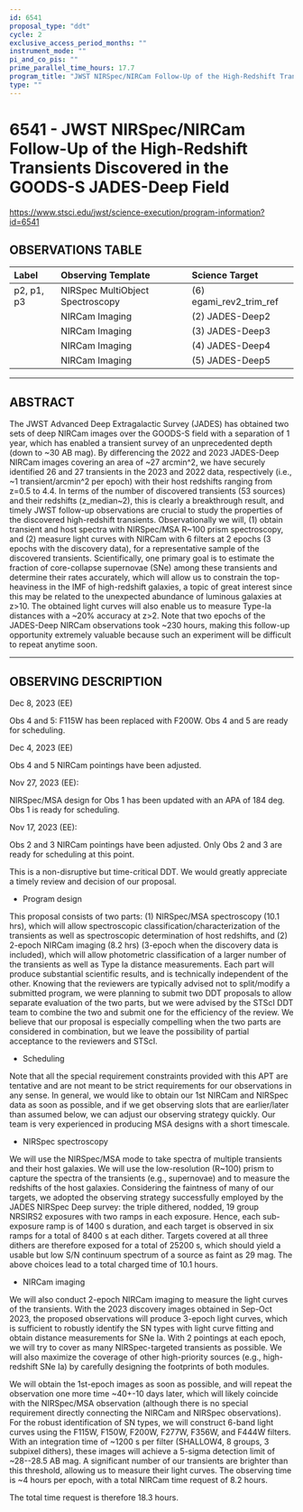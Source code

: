 ```yaml
---
id: 6541
proposal_type: "ddt"
cycle: 2
exclusive_access_period_months: ""
instrument_mode: ""
pi_and_co_pis: ""
prime_parallel_time_hours: 17.7
program_title: "JWST NIRSpec/NIRCam Follow-Up of the High-Redshift Transients Discovered in the GOODS-S JADES-Deep Field"
type: ""
---
```

# 6541 - JWST NIRSpec/NIRCam Follow-Up of the High-Redshift Transients Discovered in the GOODS-S JADES-Deep Field
https://www.stsci.edu/jwst/science-execution/program-information?id=6541
## OBSERVATIONS TABLE
| Label             | Observing Template           | Science Target                |
| :---------------- | :--------------------------- | :---------------------------- |
| p2, p1, p3        | NIRSpec MultiObject Spectroscopy | (6) egami_rev2_trim_ref     |
|                   | NIRCam Imaging               | (2) JADES-Deep2             |
|                   | NIRCam Imaging               | (3) JADES-Deep3             |
|                   | NIRCam Imaging               | (4) JADES-Deep4             |
|                   | NIRCam Imaging               | (5) JADES-Deep5             |

---

## ABSTRACT

The JWST Advanced Deep Extragalactic Survey (JADES) has obtained two sets of deep NIRCam images over the GOODS-S field with a separation of 1 year, which has enabled a transient survey of an unprecedented depth (down to ~30 AB mag). By differencing the 2022 and 2023 JADES-Deep NIRCam images covering an area of ~27 arcmin^2, we have securely identified 26 and 27 transients in the 2023 and 2022 data, respectively (i.e., ~1 transient/arcmin^2 per epoch) with their host redshifts ranging from z=0.5 to 4.4. In terms of the number of discovered transients (53 sources) and their redshifts (z_median~2), this is clearly a breakthrough result, and timely JWST follow-up observations are crucial to study the properties of the discovered high-redshift transients. Observationally we will, (1) obtain transient and host spectra with NIRSpec/MSA R~100 prism spectroscopy, and (2) measure light curves with NIRCam with 6 filters at 2 epochs (3 epochs with the discovery data), for a representative sample of the discovered transients. Scientifically, one primary goal is to estimate the fraction of core-collapse supernovae (SNe) among these transients and determine their rates accurately, which will allow us to constrain the top-heaviness in the IMF of high-redshift galaxies, a topic of great interest since this may be related to the unexpected abundance of luminous galaxies at z>10. The obtained light curves will also enable us to measure Type-Ia distances with a ~20% accuracy at z>2. Note that two epochs of the JADES-Deep NIRCam observations took ~230 hours, making this follow-up opportunity extremely valuable because such an experiment will be difficult to repeat anytime soon.

---

## OBSERVING DESCRIPTION

Dec 8, 2023 (EE)

Obs 4 and 5: F115W has been replaced with F200W.
Obs 4 and 5 are ready for scheduling.

Dec 4, 2023 (EE)

Obs 4 and 5 NIRCam pointings have been adjusted.

Nov 27, 2023 (EE):

NIRSpec/MSA design for Obs 1 has been updated with an APA of 184 deg.
Obs 1 is ready for scheduling.

Nov 17, 2023 (EE):

Obs 2 and 3 NIRCam pointings have been adjusted.
Only Obs 2 and 3 are ready for scheduling at this point.

This is a non-disruptive but time-critical DDT. We would greatly appreciate a timely review and decision of our proposal.

* Program design

This proposal consists of two parts: (1) NIRSpec/MSA spectroscopy (10.1 hrs), which will allow spectroscopic classification/characterization of the transients as well as spectroscopic determination of host redshifts, and (2) 2-epoch NIRCam imaging (8.2 hrs) (3-epoch when the discovery data is included), which will allow photometric classification of a larger number of the transients as well as Type Ia distance measurements. Each part will produce substantial scientific results, and is technically independent of the other. Knowing that the reviewers are typically advised not to split/modify a submitted program, we were planning to submit two DDT proposals to allow separate evaluation of the two parts, but we were advised by the STScI DDT team to combine the two and submit one for the efficiency of the review. We believe that our proposal is especially compelling when the two parts are considered in combination, but we leave the possibility of partial acceptance to the reviewers and STScI.

* Scheduling

Note that all the special requirement constraints provided with this APT are tentative and are not meant to be strict requirements for our observations in any sense. In general, we would like to obtain our 1st NIRCam and NIRSpec data as soon as possible, and if we get observing slots that are earlier/later than assumed below, we can adjust our observing strategy quickly. Our team is very experienced in producing MSA designs with a short timescale.

* NIRSpec spectroscopy

We will use the NIRSpec/MSA mode to take spectra of multiple transients and their host galaxies. We will use the low-resolution (R~100) prism to capture the spectra of the transients (e.g., supernovae) and to measure the redshifts of the host galaxies. Considering the faintness of many of our targets, we adopted the observing strategy successfully employed by the JADES NIRSpec Deep survey: the triple dithered, nodded, 19 group NRSIRS2 exposures with two ramps in each exposure. Hence, each sub-exposure ramp is of 1400 s duration, and each target is observed in six ramps for a total of 8400 s at each dither. Targets covered at all three dithers are therefore exposed for a total of 25200 s, which should yield a usable but low S/N continuum spectrum of a source as faint as 29 mag. The above choices lead to a total charged time of 10.1 hours.

* NIRCam imaging

We will also conduct 2-epoch NIRCam imaging to measure the light curves of the transients. With the 2023 discovery images obtained in Sep-Oct 2023, the proposed observations will produce 3-epoch light curves, which is sufficient to robustly identify the SN types with light curve fitting and obtain distance measurements for SNe Ia. With 2 pointings at each epoch, we will try to cover as many NIRSpec-targeted transients as possible. We will also maximize the coverage of other high-priority sources (e.g., high-redshift SNe Ia) by carefully designing the footprints of both modules.

We will obtain the 1st-epoch images as soon as possible, and will repeat the observation one more time ~40+-10 days later, which will likely coincide with the NIRSpec/MSA observation (although there is no special requirement directly connecting the NIRCam and NIRSpec observations). For the robust identification of SN types, we will construct 6-band light curves using the F115W, F150W, F200W, F277W, F356W, and F444W filters. With an integration time of ~1200 s per filter (SHALLOW4, 8 groups, 3 subpixel dithers), these images will achieve a 5-sigma detection limit of ~28--28.5 AB mag. A significant number of our transients are brighter than this threshold, allowing us to measure their light curves. The observing time is ~4 hours per epoch, with a total NIRCam time request of 8.2 hours.

The total time request is therefore 18.3 hours.